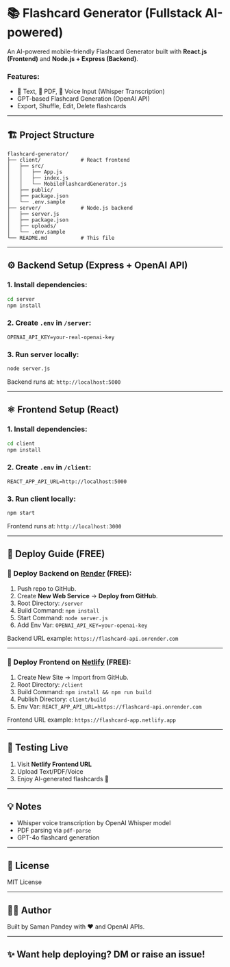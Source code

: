 # 📚 Flashcard Generator (Fullstack AI-powered)

An AI-powered mobile-friendly Flashcard Generator built with **React.js (Frontend)** and **Node.js + Express (Backend)**.

### Features:

* 📝 Text, 📄 PDF, 🎤 Voice Input (Whisper Transcription)
* GPT-based Flashcard Generation (OpenAI API)
* Export, Shuffle, Edit, Delete flashcards

---

## 🏗️ Project Structure

```
flashcard-generator/
├── client/             # React frontend
│   ├── src/
│   │   ├── App.js
│   │   ├── index.js
│   │   └── MobileFlashcardGenerator.js
│   ├── public/
│   ├── package.json
│   └── .env.sample
├── server/             # Node.js backend
│   ├── server.js
│   ├── package.json
│   ├── uploads/
│   └── .env.sample
└── README.md           # This file
```

---

## ⚙️ Backend Setup (Express + OpenAI API)

### 1. Install dependencies:

```bash
cd server
npm install
```

### 2. Create `.env` in `/server`:

```
OPENAI_API_KEY=your-real-openai-key
```

### 3. Run server locally:

```bash
node server.js
```

Backend runs at: `http://localhost:5000`

---

## ⚛️ Frontend Setup (React)

### 1. Install dependencies:

```bash
cd client
npm install
```

### 2. Create `.env` in `/client`:

```
REACT_APP_API_URL=http://localhost:5000
```

### 3. Run client locally:

```bash
npm start
```

Frontend runs at: `http://localhost:3000`

---

## 🚀 Deploy Guide (FREE)

### 🔹 Deploy Backend on [Render](https://render.com) (FREE):

1. Push repo to GitHub.
2. Create **New Web Service** → **Deploy from GitHub**.
3. Root Directory: `/server`
4. Build Command: `npm install`
5. Start Command: `node server.js`
6. Add Env Var: `OPENAI_API_KEY=your-openai-key`

Backend URL example: `https://flashcard-api.onrender.com`

---

### 🔹 Deploy Frontend on [Netlify](https://netlify.com) (FREE):

1. Create New Site → Import from GitHub.
2. Root Directory: `/client`
3. Build Command: `npm install && npm run build`
4. Publish Directory: `client/build`
5. Env Var: `REACT_APP_API_URL=https://flashcard-api.onrender.com`

Frontend URL example: `https://flashcard-app.netlify.app`

---

## 🧪 Testing Live

1. Visit **Netlify Frontend URL**
2. Upload Text/PDF/Voice
3. Enjoy AI-generated flashcards 🎉

---

## 💡 Notes

* Whisper voice transcription by OpenAI Whisper model
* PDF parsing via `pdf-parse`
* GPT-4o flashcard generation

---

## 📃 License

MIT License

---

## 👨‍💻 Author

Built by Saman Pandey with ❤️ and OpenAI APIs.

---

## ✨ Want help deploying? DM or raise an issue!
